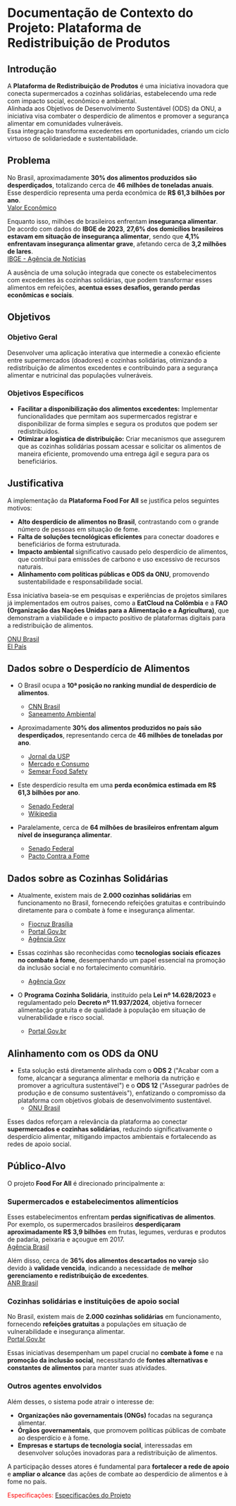 # Documentação de Contexto do Projeto: Plataforma de Redistribuição de Produtos

## Introdução
A **Plataforma de Redistribuição de Produtos** é uma iniciativa inovadora que conecta supermercados a cozinhas solidárias, estabelecendo uma rede com impacto social, econômico e ambiental.  
Alinhada aos Objetivos de Desenvolvimento Sustentável (ODS) da ONU, a iniciativa visa combater o desperdício de alimentos e promover a segurança alimentar em comunidades vulneráveis.  
Essa integração transforma excedentes em oportunidades, criando um ciclo virtuoso de solidariedade e sustentabilidade.

## Problema
No Brasil, aproximadamente **30% dos alimentos produzidos são desperdiçados**, totalizando cerca de **46 milhões de toneladas anuais**.  
Esse desperdício representa uma perda econômica de **R$ 61,3 bilhões por ano**.  
[Valor Econômico](https://valor.globo.com/publicacoes/especiais/consumo-consciente/noticia/2024/10/15/brasil-perde-r-613-bilhoes-por-ano-com-desperdicio-de-alimentos.ghtml?utm_source=chatgpt.com)

Enquanto isso, milhões de brasileiros enfrentam **insegurança alimentar**.  
De acordo com dados do **IBGE de 2023**, **27,6% dos domicílios brasileiros estavam em situação de insegurança alimentar**, sendo que **4,1% enfrentavam insegurança alimentar grave**, afetando cerca de **3,2 milhões de lares**.  
[IBGE - Agência de Notícias](https://agenciadenoticias.ibge.gov.br/agencia-noticias/2012-agencia-de-noticias/noticias/39838-seguranca-alimentar-nos-domicilios-brasileiros-volta-a-crescer-em-2023?utm_source=chatgpt.com)

A ausência de uma solução integrada que conecte os estabelecimentos com excedentes às cozinhas solidárias, que podem transformar esses alimentos em refeições, **acentua esses desafios, gerando perdas econômicas e sociais**.

## Objetivos
### Objetivo Geral
Desenvolver uma aplicação interativa que intermedie a conexão eficiente entre supermercados (doadores) e cozinhas solidárias, otimizando a redistribuição de alimentos excedentes e contribuindo para a segurança alimentar e nutricinal das populações vulneráveis.

### Objetivos Específicos
- **Facilitar a disponibilização dos alimentos excedentes:** Implementar funcionalidades que permitam aos supermercados registrar e disponibilizar de forma simples e segura os produtos que podem ser redistribuídos.
- **Otimizar a logística de distribuição:** Criar mecanismos que assegurem que as cozinhas solidárias possam acessar e solicitar os alimentos de maneira eficiente, promovendo uma entrega ágil e segura para os beneficiários.

## Justificativa

A implementação da **Plataforma Food For All** se justifica pelos seguintes motivos:

- **Alto desperdício de alimentos no Brasil**, contrastando com o grande número de pessoas em situação de fome.
- **Falta de soluções tecnológicas eficientes** para conectar doadores e beneficiários de forma estruturada.
- **Impacto ambiental** significativo causado pelo desperdício de alimentos, que contribui para emissões de carbono e uso excessivo de recursos naturais.
- **Alinhamento com políticas públicas e ODS da ONU**, promovendo sustentabilidade e responsabilidade social.

Essa iniciativa baseia-se em pesquisas e experiências de projetos similares já implementados em outros países, como a **EatCloud na Colômbia** e a **FAO (Organização das Nações Unidas para a Alimentação e a Agricultura)**, que demonstram a viabilidade e o impacto positivo de plataformas digitais para a redistribuição de alimentos.

[ONU Brasil](https://brasil.un.org/pt-br/87526-fao-lan%C3%A7a-plataforma-para-reduzir-perda-e-desperd%C3%ADcio-de-alimentos)  
[El País](https://elpais.com/america-colombia/branded/los-lideres-de-colombia/2024-12-05/jorge-correa-el-emprendedor-que-tiende-puentes-tecnologicos-para-erradicar-el-hambre.html?utm_source=chatgpt.com)
  


## Dados sobre o Desperdício de Alimentos

- O Brasil ocupa a **10ª posição no ranking mundial de desperdício de alimentos**.  
  - [CNN Brasil](https://www.cnnbrasil.com.br/nacional/brasil-descarta-30-dos-alimentos-produzidos-diz-onu/)
  - [Saneamento Ambiental](https://www.saneamentoambiental.com.br/noticias/brasil-desperdica-46-milhoes-de-toneladas-de-alimentos-por-ano)

- Aproximadamente **30% dos alimentos produzidos no país são desperdiçados**, representando cerca de **46 milhões de toneladas por ano**.  
  - [Jornal da USP](https://jornal.usp.br/atualidades/perdas-pos-producao-e-pre-consumo-geram-um-grande-desperdicio-de-alimentos-no-brasil/)
  - [Mercado e Consumo](https://mercadoeconsumo.com.br/26/01/2023/sustentabilidade/brasil-e-o-10o-pais-que-mais-desperdica-alimentos-no-mundo/)
  - [Semear Food Safety](https://semearfoodsafetyculture.com.br/brasil-e-o-10o-pais-que-mais-desperdica-alimentos-no-mundo/)

- Este desperdício resulta em uma **perda econômica estimada em R$ 61,3 bilhões por ano**.  
  - [Senado Federal](https://www12.senado.leg.br/noticias/materias/2024/10/16/paim-alerta-para-desperdicio-de-alimentos-no-brasil)
  - [Wikipedia](https://pt.wikipedia.org/wiki/Desperd%C3%ADcio_de_alimentos)

- Paralelamente, cerca de **64 milhões de brasileiros enfrentam algum nível de insegurança alimentar**.  
  - [Senado Federal](https://www12.senado.leg.br/noticias/materias/2024/10/16/paim-alerta-para-desperdicio-de-alimentos-no-brasil)
  - [Pacto Contra a Fome](https://pactocontrafome.org/desperdicio-de-alimentos/)

## Dados sobre as Cozinhas Solidárias

- Atualmente, existem mais de **2.000 cozinhas solidárias** em funcionamento no Brasil, fornecendo refeições gratuitas e contribuindo diretamente para o combate à fome e insegurança alimentar.  
  - [Fiocruz Brasília](https://www.fiocruzbrasilia.fiocruz.br/governo-e-sociedade-civil-debatem-combate-a-fome-por-meio-do-programa-cozinha-solidaria/)
  - [Portal Gov.br](https://www.gov.br/mds/pt-br/acoes-e-programas/acesso-a-alimentos-e-a-agua/programa-cozinha-solidaria)
  - [Agência Gov](https://agenciagov.ebc.com.br/noticias/202408/mds-lista-entidades-gestoras-programa-cozinha-solidaria)

- Essas cozinhas são reconhecidas como **tecnologias sociais eficazes no combate à fome**, desempenhando um papel essencial na promoção da inclusão social e no fortalecimento comunitário.  
  - [Agência Gov](https://agenciagov.ebc.com.br/noticias/202411/fala-mds-conheca-o-papel-das-cozinhas-solidarias-no-combate-a-fome)

- O **Programa Cozinha Solidária**, instituído pela **Lei nº 14.628/2023** e regulamentado pelo **Decreto nº 11.937/2024**, objetiva fornecer alimentação gratuita e de qualidade à população em situação de vulnerabilidade e risco social.  
  - [Portal Gov.br](https://www.gov.br/mds/pt-br/acoes-e-programas/acesso-a-alimentos-e-a-agua/programa-cozinha-solidaria)

## Alinhamento com os ODS da ONU

- Esta solução está diretamente alinhada com o **ODS 2** ("Acabar com a fome, alcançar a segurança alimentar e melhoria da nutrição e promover a agricultura sustentável") e o **ODS 12** ("Assegurar padrões de produção e de consumo sustentáveis"), enfatizando o compromisso da plataforma com objetivos globais de desenvolvimento sustentável.  
  - [ONU Brasil](https://brasil.un.org/pt-br/264460-%C3%ADndice-de-desperd%C3%ADcio-de-alimentos-2024)

Esses dados reforçam a relevância da plataforma ao conectar **supermercados e cozinhas solidárias**, reduzindo significativamente o desperdício alimentar, mitigando impactos ambientais e fortalecendo as redes de apoio social.


## Público-Alvo

O projeto **Food For All** é direcionado principalmente a:

### Supermercados e estabelecimentos alimentícios  
Esses estabelecimentos enfrentam **perdas significativas de alimentos**.  
Por exemplo, os supermercados brasileiros **desperdiçaram aproximadamente R$ 3,9 bilhões** em frutas, legumes, verduras e produtos de padaria, peixaria e açougue em 2017.  
[Agência Brasil](https://agenciabrasil.ebc.com.br/economia/noticia/2018-08/supermercados-desperdicam-r-39-bi-em-alimentos-por-ano-diz-abras?utm_source=chatgpt.com)  

Além disso, cerca de **36% dos alimentos descartados no varejo** são devido à **validade vencida**, indicando a necessidade de **melhor gerenciamento e redistribuição de excedentes**.  
[ANR Brasil](https://anrbrasil.org.br/36-de-alimentos-descartados-no-varejo-sao-por-conta-de-validade-vencida-segundo-a-abras/?utm_source=chatgpt.com)  

### Cozinhas solidárias e instituições de apoio social  
No Brasil, existem mais de **2.000 cozinhas solidárias** em funcionamento, fornecendo **refeições gratuitas** a populações em situação de vulnerabilidade e insegurança alimentar.  
[Portal Gov.br](https://www.gov.br/mds/pt-br/acoes-e-programas/acesso-a-alimentos-e-a-agua/programa-cozinha-solidaria?utm_source=chatgpt.com)  

Essas iniciativas desempenham um papel crucial no **combate à fome** e na **promoção da inclusão social**, necessitando de **fontes alternativas e constantes de alimentos** para manter suas atividades.  

### Outros agentes envolvidos  
Além desses, o sistema pode atrair o interesse de:  
- **Organizações não governamentais (ONGs)** focadas na segurança alimentar.  
- **Órgãos governamentais**, que promovem políticas públicas de combate ao desperdício e à fome.  
- **Empresas e startups de tecnologia social**, interessadas em desenvolver soluções inovadoras para a redistribuição de alimentos.  

A participação desses atores é fundamental para **fortalecer a rede de apoio** e **ampliar o alcance** das ações de combate ao desperdício de alimentos e à fome no país.  


<span style="color:red">Especificações: [Especificações do Projeto](2Especificacoes_do_Projeto.md)</span>